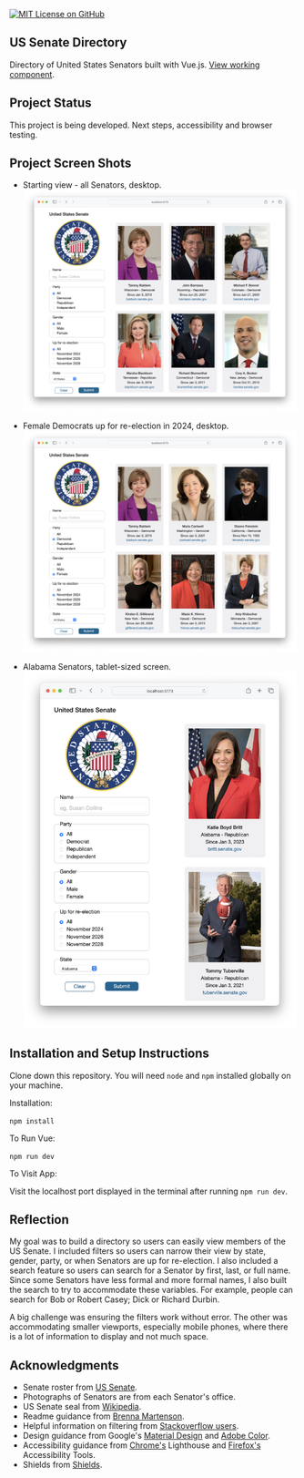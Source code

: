 [![MIT License on GitHub](https://img.shields.io/github/license/seankelliher/us-senate-directory?style=flat-square)](/LICENSE.txt)
## US Senate Directory

Directory of United States Senators built with Vue.js. [View working component](https://sean-kelliher-us-senate-directory.netlify.app).

## Project Status

This project is being developed. Next steps, accessibility and browser testing.

## Project Screen Shots

* Starting view - all Senators, desktop.
![screen shot of project](/screenshots/us-senate-directory-screenshot1.png?s=600)

* Female Democrats up for re-election in 2024, desktop.
![screen shot of project](/screenshots/us-senate-directory-screenshot2.png?s=600)

* Alabama Senators, tablet-sized screen.
![screen shot of project](/screenshots/us-senate-directory-screenshot3.png?s=600)

## Installation and Setup Instructions

Clone down this repository. You will need `node` and `npm` installed globally on your machine.

Installation:

`npm install`  

To Run Vue:

`npm run dev`   

To Visit App:

Visit the localhost port displayed in the terminal after running `npm run dev`.

## Reflection

My goal was to build a directory so users can easily view members of the US Senate. I included filters so users can narrow their view by state, gender, party, or when Senators are up for re-election. I also included a search feature so users can search for a Senator by first, last, or full name. Since some Senators have less formal and more formal names, I also built the search to try to accommodate these variables. For example, people can search for Bob or Robert Casey; Dick or Richard Durbin. 

A big challenge was ensuring the filters work without error. The other was accommodating smaller viewports, especially mobile phones, where there is a lot of information to display and not much space.

## Acknowledgments

* Senate roster from [US Senate](https://www.senate.gov/senators/index.htm).
* Photographs of Senators are from each Senator's office.
* US Senate seal from [Wikipedia](https://commons.wikimedia.org/wiki/File:Seal_of_the_United_States_Senate.svg).
* Readme guidance from [Brenna Martenson](https://gist.github.com/martensonbj/6bf2ec2ed55f5be723415ea73c4557c4).
* Helpful information on filtering from [Stackoverflow users](https://stackoverflow.com/questions/11076067/finding-matches-between-multiple-javascript-arrays).
* Design guidance from Google's [Material Design](https://material.io/design) and [Adobe Color](https://color.adobe.com/trends).
* Accessibility guidance from [Chrome's](https://www.google.com/chrome/) Lighthouse and [Firefox's](https://www.mozilla.org/en-US/firefox/new/) Accessibility Tools.
* Shields from [Shields](https://shields.io).
